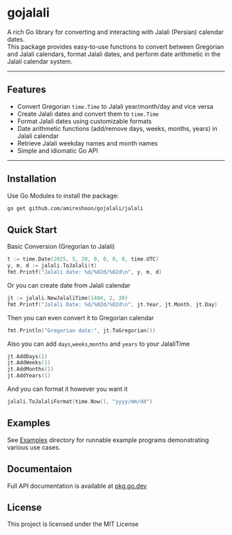 # gojalali

A rich Go library for converting and interacting with Jalali (Persian) calendar dates.  
This package provides easy-to-use functions to convert between Gregorian and Jalali calendars, format Jalali dates, and perform date arithmetic in the Jalali calendar system.

---

## Features

- Convert Gregorian `time.Time` to Jalali year/month/day and vice versa  
- Create Jalali dates and convert them to `time.Time`  
- Format Jalali dates using customizable formats  
- Date arithmetic functions (add/remove days, weeks, months, years) in Jalali calendar  
- Retrieve Jalali weekday names and month names  
- Simple and idiomatic Go API  

---

## Installation

Use Go Modules to install the package:

```bash
go get github.com/amireshoon/gojalali/jalali
```

## Quick Start
Basic Conversion (Gregorian to Jalali)
```go
t := time.Date(2025, 5, 20, 0, 0, 0, 0, time.UTC)
y, m, d := jalali.ToJalali(t)
fmt.Printf("Jalali date: %d/%02d/%02d\n", y, m, d)
```
Or you can create date from Jalali calendar
```go
jt := jalali.NewJalaliTime(1404, 2, 30)
fmt.Printf("Jalali Date: %d/%02d/%02d\n", jt.Year, jt.Month, jt.Day)
```
Then you can even convert it to Gregorian calendar
```go
fmt.Println("Gregorian date:", jt.ToGregorian())
```
Also you can add `days`,`weeks`,`months` and `years` to your JalaliTime
```go
jt.AddDays(1)
jt.AddWeeks(1)
jt.AddMonths(1)
jt.AddYears(1)
```
And you can format it however you want it
```go
jalali.ToJalaliFormat(time.Now(), "yyyy/mm/dd")
```

## Examples
See [Examples](examples/) directory for runnable example programs demonstrating various use cases.

## Documentaion
Full API documentation is available at [pkg.go.dev](https://pkg.go.dev/github.com/amireshoon/gojalali)

## License
This project is licensed under the MIT License
